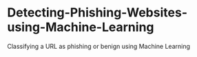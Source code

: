 # Detecting-Phishing-Websites-using-Machine-Learning
Classifying a URL as phishing or benign using Machine Learning
